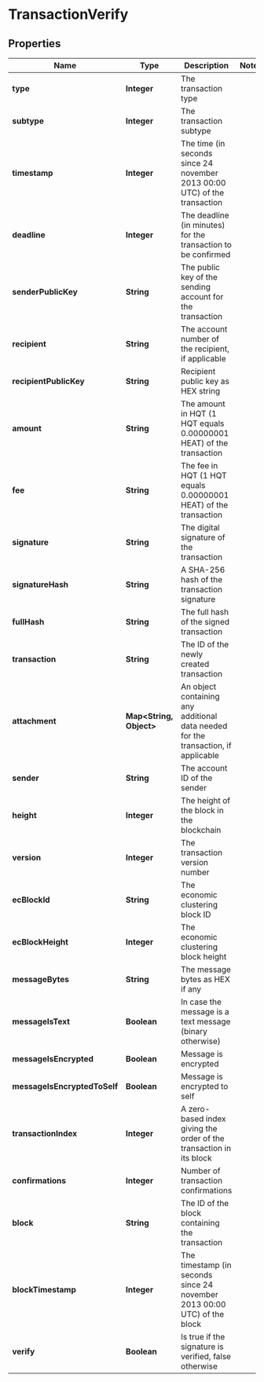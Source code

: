 # TransactionVerify

## Properties
Name | Type | Description | Notes
------------ | ------------- | ------------- | -------------
**type** | **Integer** | The transaction type | 
**subtype** | **Integer** | The transaction subtype | 
**timestamp** | **Integer** | The time (in seconds since 24 november 2013 00:00 UTC) of the transaction | 
**deadline** | **Integer** | The deadline (in minutes) for the transaction to be confirmed | 
**senderPublicKey** | **String** | The public key of the sending account for the transaction | 
**recipient** | **String** | The account number of the recipient, if applicable | 
**recipientPublicKey** | **String** | Recipient public key as HEX string | 
**amount** | **String** | The amount in HQT (1 HQT equals 0.00000001 HEAT) of the transaction | 
**fee** | **String** | The fee in HQT (1 HQT equals 0.00000001 HEAT) of the transaction | 
**signature** | **String** | The digital signature of the transaction | 
**signatureHash** | **String** | A SHA-256 hash of the transaction signature | 
**fullHash** | **String** | The full hash of the signed transaction | 
**transaction** | **String** | The ID of the newly created transaction | 
**attachment** | **Map&lt;String, Object&gt;** | An object containing any additional data needed for the transaction, if applicable | 
**sender** | **String** | The account ID of the sender | 
**height** | **Integer** | The height of the block in the blockchain | 
**version** | **Integer** | The transaction version number | 
**ecBlockId** | **String** | The economic clustering block ID | 
**ecBlockHeight** | **Integer** | The economic clustering block height | 
**messageBytes** | **String** | The message bytes as HEX if any | 
**messageIsText** | **Boolean** | In case the message is a text message (binary otherwise) | 
**messageIsEncrypted** | **Boolean** | Message is encrypted | 
**messageIsEncryptedToSelf** | **Boolean** | Message is encrypted to self | 
**transactionIndex** | **Integer** | A zero-based index giving the order of the transaction in its block | 
**confirmations** | **Integer** | Number of transaction confirmations | 
**block** | **String** | The ID of the block containing the transaction | 
**blockTimestamp** | **Integer** | The timestamp (in seconds since 24 november 2013 00:00 UTC) of the block | 
**verify** | **Boolean** | Is true if the signature is verified, false otherwise | 
